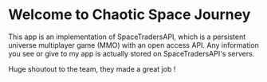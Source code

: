 # Welcome to Chaotic Space Journey

This app is an implementation of SpaceTradersAPI, which is a persistent universe multiplayer game (MMO) with an open access API.
Any information you see or give to my app is actually stored on SpaceTradersAPI's servers.

Huge shoutout to the team, they made a great job !
